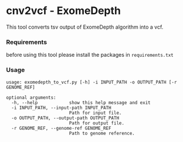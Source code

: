# cnv2vcf - ExomeDepth

This tool converts tsv output of ExomeDepth algorithm into a vcf.

### Requirements
before using this tool please install the packages in `requirements.txt`

### Usage
```
usage: exomedepth_to_vcf.py [-h] -i INPUT_PATH -o OUTPUT_PATH [-r GENOME_REF]

optional arguments:
  -h, --help            show this help message and exit
  -i INPUT_PATH, --input-path INPUT_PATH
                        Path for input file.
  -o OUTPUT_PATH, --output-path OUTPUT_PATH
                        Path for output file.
  -r GENOME_REF, --genome-ref GENOME_REF
                        Path to genome reference.
```
